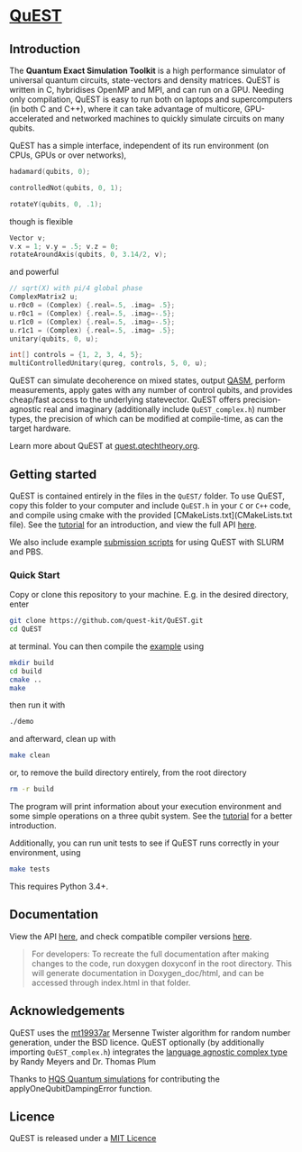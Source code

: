 # [QuEST](https://quest.qtechtheory.org)

## Introduction

The **Quantum Exact Simulation Toolkit** is a high performance simulator of universal quantum circuits, state-vectors and density matrices. QuEST is written in C, hybridises OpenMP and MPI, and can run on a GPU. Needing only compilation, QuEST is easy to run both on laptops and supercomputers (in both C and C++), where it can take advantage of multicore, GPU-accelerated and networked machines to quickly simulate circuits on many qubits.

QuEST has a simple interface, independent of its run environment (on CPUs, GPUs or over networks),
```C
hadamard(qubits, 0);

controlledNot(qubits, 0, 1);

rotateY(qubits, 0, .1);
```
though is flexible
```C
Vector v;
v.x = 1; v.y = .5; v.z = 0;
rotateAroundAxis(qubits, 0, 3.14/2, v);
```
and powerful
```C
// sqrt(X) with pi/4 global phase
ComplexMatrix2 u;
u.r0c0 = (Complex) {.real=.5, .imag= .5};
u.r0c1 = (Complex) {.real=.5, .imag=-.5}; 
u.r1c0 = (Complex) {.real=.5, .imag=-.5};
u.r1c1 = (Complex) {.real=.5, .imag= .5};
unitary(qubits, 0, u);

int[] controls = {1, 2, 3, 4, 5};
multiControlledUnitary(qureg, controls, 5, 0, u);
```

QuEST can simulate decoherence on mixed states, output [QASM](https://arxiv.org/abs/1707.03429), perform measurements, apply gates with any number of control qubits, and provides cheap/fast access to the underlying statevector. QuEST offers precision-agnostic real and imaginary (additionally include `QuEST_complex.h`) number types, the precision of which can be modified at compile-time, as can the target hardware.

Learn more about QuEST at [quest.qtechtheory.org](https://quest.qtechtheory.org).

## Getting started

QuEST is contained entirely in the files in the `QuEST/` folder. To use QuEST, copy this folder to your computer and include `QuEST.h` in your `C` or `C++` code, and compile using cmake with the provided [CMakeLists.txt](CMakeLists.txt file). See the [tutorial](/examples/README.md) for an introduction, and view the full API [here](https://quest-kit.github.io/QuEST/QuEST_8h.html).

We also include example [submission scripts](examples/submissionScripts/) for using QuEST with SLURM and PBS. 

### Quick Start

Copy or clone this repository to your machine. E.g. in the desired directory, enter
```bash
git clone https://github.com/quest-kit/QuEST.git
cd QuEST
```
at terminal. You can then compile the [example](examples/tutorial_example.c) using
```bash
mkdir build
cd build
cmake ..
make
```
then run it with
```bash
./demo
```
and afterward, clean up with
```bash
make clean
````

or, to remove the build directory entirely, from the root directory
```bash
rm -r build
```

The program will print information about your execution environment and some simple operations on a three qubit system. See the [tutorial](examples/README.md) for a better introduction. 

Additionally, you can run unit tests to see if QuEST runs correctly in your environment, using
```bash
make tests
```

This requires Python 3.4+. 

## Documentation

View the API [here](https://quest-kit.github.io/QuEST/QuEST_8h.html), and check compatible compiler versions [here](tests/compilers/compatibility.md).

> For developers: To recreate the full documentation after making changes to the code, run doxygen doxyconf in the root directory. This will generate documentation in Doxygen_doc/html, and can be accessed through index.html in that folder. 

## Acknowledgements

QuEST uses the [mt19937ar](http://www.math.sci.hiroshima-u.ac.jp/~m-mat/MT/MT2002/emt19937ar.html) Mersenne Twister algorithm for random number generation, under the BSD licence. QuEST optionally (by additionally importing `QuEST_complex.h`) integrates the [language agnostic complex type](http://collaboration.cmc.ec.gc.ca/science/rpn/biblio/ddj/Website/articles/CUJ/2003/0303/cuj0303meyers/index.htm) by Randy Meyers and Dr. Thomas Plum

Thanks to [HQS Quantum simulations](https://quantumsimulations.de/) for contributing the applyOneQubitDampingError function.

## Licence

QuEST is released under a [MIT Licence](https://github.com/quest-kit/QuEST/blob/master/LICENCE.txt)




